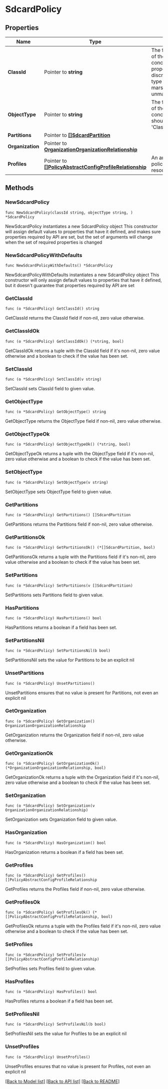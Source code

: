 # SdcardPolicy

## Properties

Name | Type | Description | Notes
------------ | ------------- | ------------- | -------------
**ClassId** | Pointer to **string** | The fully-qualified name of the instantiated, concrete type. This property is used as a discriminator to identify the type of the payload when marshaling and unmarshaling data. | [default to "sdcard.Policy"]
**ObjectType** | Pointer to **string** | The fully-qualified name of the instantiated, concrete type. The value should be the same as the &#39;ClassId&#39; property. | [default to "sdcard.Policy"]
**Partitions** | Pointer to [**[]SdcardPartition**](SdcardPartition.md) |  | [optional] 
**Organization** | Pointer to [**OrganizationOrganizationRelationship**](OrganizationOrganizationRelationship.md) |  | [optional] 
**Profiles** | Pointer to [**[]PolicyAbstractConfigProfileRelationship**](PolicyAbstractConfigProfileRelationship.md) | An array of relationships to policyAbstractConfigProfile resources. | [optional] 

## Methods

### NewSdcardPolicy

`func NewSdcardPolicy(classId string, objectType string, ) *SdcardPolicy`

NewSdcardPolicy instantiates a new SdcardPolicy object
This constructor will assign default values to properties that have it defined,
and makes sure properties required by API are set, but the set of arguments
will change when the set of required properties is changed

### NewSdcardPolicyWithDefaults

`func NewSdcardPolicyWithDefaults() *SdcardPolicy`

NewSdcardPolicyWithDefaults instantiates a new SdcardPolicy object
This constructor will only assign default values to properties that have it defined,
but it doesn't guarantee that properties required by API are set

### GetClassId

`func (o *SdcardPolicy) GetClassId() string`

GetClassId returns the ClassId field if non-nil, zero value otherwise.

### GetClassIdOk

`func (o *SdcardPolicy) GetClassIdOk() (*string, bool)`

GetClassIdOk returns a tuple with the ClassId field if it's non-nil, zero value otherwise
and a boolean to check if the value has been set.

### SetClassId

`func (o *SdcardPolicy) SetClassId(v string)`

SetClassId sets ClassId field to given value.


### GetObjectType

`func (o *SdcardPolicy) GetObjectType() string`

GetObjectType returns the ObjectType field if non-nil, zero value otherwise.

### GetObjectTypeOk

`func (o *SdcardPolicy) GetObjectTypeOk() (*string, bool)`

GetObjectTypeOk returns a tuple with the ObjectType field if it's non-nil, zero value otherwise
and a boolean to check if the value has been set.

### SetObjectType

`func (o *SdcardPolicy) SetObjectType(v string)`

SetObjectType sets ObjectType field to given value.


### GetPartitions

`func (o *SdcardPolicy) GetPartitions() []SdcardPartition`

GetPartitions returns the Partitions field if non-nil, zero value otherwise.

### GetPartitionsOk

`func (o *SdcardPolicy) GetPartitionsOk() (*[]SdcardPartition, bool)`

GetPartitionsOk returns a tuple with the Partitions field if it's non-nil, zero value otherwise
and a boolean to check if the value has been set.

### SetPartitions

`func (o *SdcardPolicy) SetPartitions(v []SdcardPartition)`

SetPartitions sets Partitions field to given value.

### HasPartitions

`func (o *SdcardPolicy) HasPartitions() bool`

HasPartitions returns a boolean if a field has been set.

### SetPartitionsNil

`func (o *SdcardPolicy) SetPartitionsNil(b bool)`

 SetPartitionsNil sets the value for Partitions to be an explicit nil

### UnsetPartitions
`func (o *SdcardPolicy) UnsetPartitions()`

UnsetPartitions ensures that no value is present for Partitions, not even an explicit nil
### GetOrganization

`func (o *SdcardPolicy) GetOrganization() OrganizationOrganizationRelationship`

GetOrganization returns the Organization field if non-nil, zero value otherwise.

### GetOrganizationOk

`func (o *SdcardPolicy) GetOrganizationOk() (*OrganizationOrganizationRelationship, bool)`

GetOrganizationOk returns a tuple with the Organization field if it's non-nil, zero value otherwise
and a boolean to check if the value has been set.

### SetOrganization

`func (o *SdcardPolicy) SetOrganization(v OrganizationOrganizationRelationship)`

SetOrganization sets Organization field to given value.

### HasOrganization

`func (o *SdcardPolicy) HasOrganization() bool`

HasOrganization returns a boolean if a field has been set.

### GetProfiles

`func (o *SdcardPolicy) GetProfiles() []PolicyAbstractConfigProfileRelationship`

GetProfiles returns the Profiles field if non-nil, zero value otherwise.

### GetProfilesOk

`func (o *SdcardPolicy) GetProfilesOk() (*[]PolicyAbstractConfigProfileRelationship, bool)`

GetProfilesOk returns a tuple with the Profiles field if it's non-nil, zero value otherwise
and a boolean to check if the value has been set.

### SetProfiles

`func (o *SdcardPolicy) SetProfiles(v []PolicyAbstractConfigProfileRelationship)`

SetProfiles sets Profiles field to given value.

### HasProfiles

`func (o *SdcardPolicy) HasProfiles() bool`

HasProfiles returns a boolean if a field has been set.

### SetProfilesNil

`func (o *SdcardPolicy) SetProfilesNil(b bool)`

 SetProfilesNil sets the value for Profiles to be an explicit nil

### UnsetProfiles
`func (o *SdcardPolicy) UnsetProfiles()`

UnsetProfiles ensures that no value is present for Profiles, not even an explicit nil

[[Back to Model list]](../README.md#documentation-for-models) [[Back to API list]](../README.md#documentation-for-api-endpoints) [[Back to README]](../README.md)


